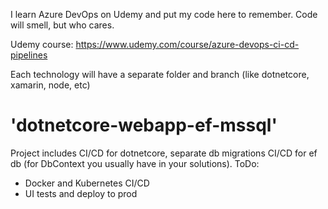 I learn Azure DevOps on Udemy and put my code here to remember. Code will smell, but who cares.

Udemy course: https://www.udemy.com/course/azure-devops-ci-cd-pipelines

Each technology will have a separate folder and branch (like dotnetcore, xamarin, node, etc)

# 'dotnetcore-webapp-ef-mssql'
Project includes CI/CD for dotnetcore, separate db migrations CI/CD for ef db (for DbContext you usually have in your solutions).
ToDo:
- Docker and Kubernetes CI/CD
- UI tests and deploy to prod
